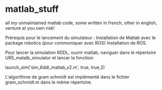 # matlab_stuff
all my unmaintained matlab code, some written in french, other in english, venture at you own risk!

Prérequis pour le lancement du simulateur :
 Installation de Matlab avec le package robotics (pour communiquer avec ROS)
 Installation de ROS.


Pour lancer la simulation 6DDL, ouvrir matlab, naviguer dans le répertoire UR5_matalb_simulator et lancer la fonction:

launch_sim('sim_6ddl_matlab_v2.m', true, true,2)

L'algorithme de gram schmidt est implémenté dans le fichier gram_schmidt.m dans le même répertoire.
